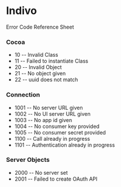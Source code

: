 Indivo
======

Error Code Reference Sheet


### Cocoa
- 10 -- Invalid Class
- 11 -- Failed to instantiate Class
- 20 -- Invalid Object
- 21 -- No object given
- 22 -- uuid does not match

### Connection
- 1001 -- No server URL given
- 1002 -- No UI server URL given
- 1003 -- No app id given
- 1004 -- No consumer key provided
- 1005 -- No consumer secret provided
- 1100 -- Call already in progress
- 1101 -- Authentication already in progress

### Server Objects
- 2000 -- No server set
- 2001 -- Failed to create OAuth API

